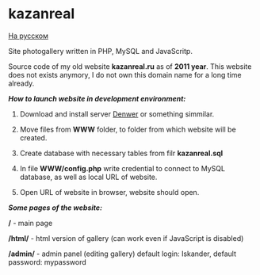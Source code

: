 # kazanreal

[На русском](README.md)

Site photogallery written in PHP, MySQL and JavaScritp.

Source code of my old website **kazanreal.ru** as of **2011 year**. This website does not exists anymory, I do not own this domain name for a long time already.

**_How to launch website in development environment:_**

1) Download and install server [Denwer](http://www.denwer.ru/) or something simmilar.

2) Move files from **WWW** folder, to folder from which website will be created.

3) Create database with necessary tables from filr **kazanreal.sql**

4) In file **WWW/config.php** write credential to connect to MySQL database, as well as local URL of website.

5) Open URL of website in browser, website should open.

**_Some pages of the website:_**

**/** - main page

**/html/** - html version of gallery (can work even if JavaScript is disabled)

**/admin/** - admin panel (editing gallery) default login: Iskander, default password: mypassword

